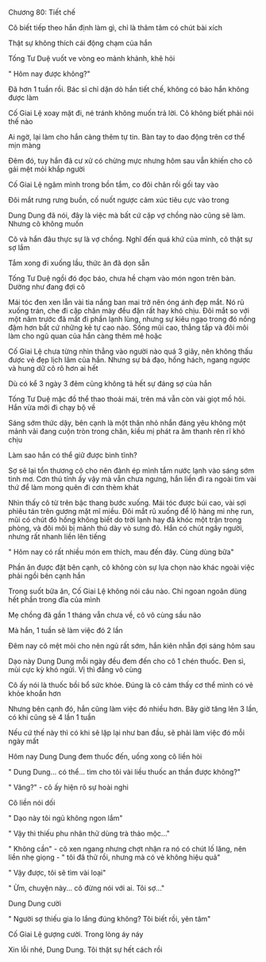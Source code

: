 




Chương 80: Tiết chế

Cô biết tiếp theo hắn định làm gì, chỉ là thâm tâm có chút bài xích

Thật sự không thích cái động chạm của hắn

Tống Tư Duệ vuốt ve vòng eo mảnh khảnh, khẽ hỏi

" Hôm nay được không?"

Đã hơn 1 tuần rồi. Bác sĩ chỉ dặn dò hắn tiết chế, không có bảo hắn không được làm

Cố Giai Lệ xoay mặt đi, né tránh không muốn trả lời. Cô không biết phải nói thế nào

Ai ngờ, lại làm cho hắn càng thêm tự tin. Bàn tay to dao động trên cơ thể mịn màng

Đêm đó, tuy hắn đã cư xử có chừng mực nhưng hôm sau vẫn khiến cho cô gái mệt mỏi khắp người

Cố Giai Lệ ngâm mình trong bồn tắm, co đôi chân rồi gối tay vào

Đôi mắt rưng rưng buồn, cố nuốt ngược cảm xúc tiêu cực vào trong

Dung Dung đã nói, đây là việc mà bất cứ cặp vợ chồng nào cũng sẽ làm. Nhưng cô không muốn

Cô và hắn đâu thực sự là vợ chồng. Nghĩ đến quá khứ của mình, cô thật sự sợ lắm

Tắm xong đi xuống lầu, thức ăn đã dọn sẵn

Tống Tư Duệ ngồi đó đọc báo, chưa hề chạm vào món ngon trên bàn. Dường như đang đợi cô

Mái tóc đen xen lẫn vài tia nắng ban mai trở nên óng ánh đẹp mắt. Nó rũ xuống trán, che đi cặp chân mày đều đặn rất hay khó chịu. Đôi mắt so với một năm trước đã mất đi phần lạnh lùng, nhưng sự kiêu ngạo trong đó nồng đậm hơn bất cứ những kẻ tự cao nào. Sống mũi cao, thẳng tắp và đôi môi làm cho ngũ quan của hắn càng thêm mê hoặc

Cố Giai Lệ chưa từng nhìn thẳng vào người nào quá 3 giây, nên không thấu được vẻ đẹp lịch lãm của hắn. Nhưng sự bá đạo, hống hách, ngang ngược và hung dữ cô rõ hơn ai hết

Dù có kể 3 ngày 3 đêm cũng không tả hết sự đáng sợ của hắn

Tống Tư Duệ mặc đồ thể thao thoải mái, trên má vẫn còn vài giọt mồ hôi. Hắn vừa mới đi chạy bộ về

Sáng sớm thức dậy, bên cạnh là một thân nhỏ nhắn đáng yêu không một mảnh vải đang cuộn tròn trong chăn, kiều mị phát ra âm thanh rên rĩ khó chịu

Làm sao hắn có thể giữ được bình tĩnh?

Sợ sẽ lại tổn thương cô cho nên đành ép mình tắm nước lạnh vào sáng sớm tinh mơ. Cơn thú tính ấy vậy mà vẫn chưa ngưng, hắn liền đi ra ngoài tìm vài thứ để làm mong quên đi cơn thèm khát

Nhìn thấy cô từ trên bậc thang bước xuống. Mái tóc được búi cao, vài sợi phiêu tán trên gương mặt mĩ miều. Đôi mắt rũ xuống để lộ hàng mi nhẹ run, mũi có chút đỏ hồng không biết do trời lạnh hay đã khóc một trận trong phòng, và đôi môi bị mãnh thú dày vò sưng đỏ. Hắn có chút ngây người, nhưng rất nhanh liền lên tiếng

" Hôm nay có rất nhiều món em thích, mau đến đây. Cùng dùng bữa"

Phần ăn được đặt bên cạnh, cô không còn sự lựa chọn nào khác ngoài việc phải ngồi bên cạnh hắn

Trong suốt bữa ăn, Cố Giai Lệ không nói câu nào. Chỉ ngoan ngoãn dùng hết phần trong đĩa của mình

Mẹ chồng đã gần 1 tháng vẫn chưa về, cô vô cùng sầu não

Mà hắn, 1 tuần sẽ làm việc đó 2 lần

Đêm nay cô mệt mỏi cho nên ngủ rất sớm, hắn kiên nhẫn đợi sáng hôm sau

Dạo này Dung Dung mỗi ngày đều đem đến cho cô 1 chén thuốc. Đen sì, mùi cực kỳ khó ngửi. Vị thì đắng vô cùng

Cô ấy nói là thuốc bồi bổ sức khỏe. Đúng là cô cảm thấy cơ thể mình có vẻ khỏe khoắn hơn

Nhưng bên cạnh đó, hắn cũng làm việc đó nhiều hơn. Bây giờ tăng lên 3 lần, có khi cũng sẽ 4 lần 1 tuần

Nếu cứ thế này thì có khi sẽ lặp lại như ban đầu, sẽ phải làm việc đó mỗi ngày mất

Hôm nay Dung Dung đem thuốc đến, uống xong cô liền hỏi

" Dung Dung... có thể... tìm cho tôi vài liều thuốc an thần được không?"

" Vâng?" - cô ấy hiện rõ sự hoài nghi

Cô liền nói dối

" Dạo này tôi ngủ không ngon lắm"

" Vậy thì thiếu phu nhân thử dùng trà thảo mộc..."

" Không cần" - cô xen ngang nhưng chợt nhận ra nó có chút lố lăng, nên liền nhẹ giọng - " tôi đã thử rồi, nhưng mà có vẻ không hiệu quả"

" Vậy được, tôi sẽ tìm vài loại"

" Ừm, chuyện này... cô đừng nói với ai. Tôi sợ..."

Dung Dung cười

" Người sợ thiếu gia lo lắng đúng không? Tôi biết rồi, yên tâm"

Cố Giai Lệ gượng cười. Trong lòng áy náy

Xin lỗi nhé, Dung Dung. Tôi thật sự hết cách rồi




